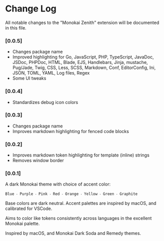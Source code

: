 # Change Log

All notable changes to the "Monokai Zenith" extension will be documented in this file.

### [0.0.5]
* Changes package name
* Improved highlighting for Go, JavaScript, PHP, TypeScript, JavaDoc, JSDoc, PHPDoc, HTML, Blade, EJS, Handlebars, Jinja, mustache, Pug/Jade, Twig, CSS, Less, SCSS, Markdown, Conf, EditorConfig, Ini, JSON, TOML, YAML, Log files, Regex
* Some UI tweaks

### [0.0.4]
* Standardizes debug icon colors

### [0.0.3]
* Changes package name
* Improves markdown highlighting for fenced code blocks

### [0.0.2]
* Improves markdown token highlighting for template (inline) strings
* Removes window border

### [0.0.1]

A dark Monokai theme with choice of accent color:

```
Blue ‧ Purple ‧ Pink ‧ Red ‧ Orange ‧ Yellow ‧ Green ‧ Graphite
```

Base colors are dark neutral. Accent palettes are inspired by macOS, and calibrated for VSCode.

Aims to color like tokens consistently across languages in the excellent Monokai palette.

Inspired by macOS, and Monokai Dark Soda and Remedy themes.
